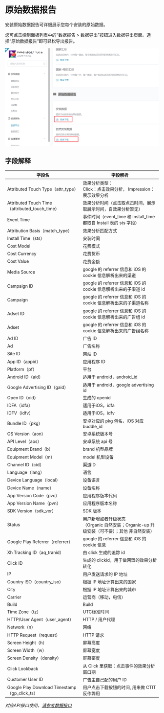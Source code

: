 # 原始数据报告

安装原始数据报告可详细展示您每个安装的原始数据。

您可点击控制面板列表中的“数据报告 > 数据导出”按钮进入数据导出页面。选择“原始数据报告”即可轻松导出报告。

![raw-data-reports](raw-data-reports.png)



## 字段解释

| 字段名                                         | 字段解析                                                     |
| ---------------------------------------------- | ------------------------------------------------------------ |
| Attributed Touch Type（attr_type）             | 效果分析类型：<br/>Click：点击效果分析， Impression：展示效果分析        |
| Attributed Touch Time（attributed_touch_time） | 效果分析时间（点击取点击时间，展示取展示时间，自效果分析暂无）       |
| Event Time                                     | 事件时间（event_time 和 install_time 都取自 Install 表的 sts 字段） |
| Attribution Basis（match_type）                | 效果分析匹配方式                                                 |
| Install Time（sts）                            | 安装时间                                                     |
| Cost Model                                     | 花费模式                                                     |
| Cost Currency                                  | 花费货币                                                     |
| Cost Value                                     | 花费金额                                                     |
| Media Source                                   | google 的 referrer 信息和 iOS 的 cookie 信息解析出来的渠道   |
| Campaign ID                                    | google 的 referrer 信息和 iOS 的 cookie 信息解析出来的子渠道 id |
| Campaign                                       | google 的 referrer 信息和 iOS 的 cookie 信息解析出来的子渠道名称 |
| Adset ID                                       | google 的 referrer 信息和 iOS 的 cookie 信息解析出来的广告组 id |
| Adset                                          | google 的 referrer 信息和 iOS 的 cookie 信息解析出来的广告组名称 |
| Ad ID                                          | 广告 ID                                                      |
| Ad                                             | 广告名称                                                     |
| Site ID                                        | 网站 ID                                                      |
| App ID（appid）                                | 应用程序 ID                                                  |
| Platform（pf）                                 | 平台                                                         |
| Android ID（aid）                              | 适用于 android，android_id                                   |
| Google Advertising ID（gaid）                  | 适用于 android，google advertising id                        |
| Open ID（oid）                                 | 生成的 openid                                                |
| IDFA（idfa）                                   | 适用于iOS，idfa                                              |
| IDFV（idfv）                                   | 适用于iOS，idfv                                              |
| Bundle ID（pkg）                               | 安卓对应的 pkg 包名，iOS 对应 buddle_id                      |
| OS Version（aon）                              | 安卓系统版本号                                               |
| API Level（aos）                               | 安卓系统 api 号                                              |
| Equipment Brand（b）                           | brand 机型品牌                                               |
| Equipment Model（m）                           | model 机型设备                                               |
| Channel ID（cid）                              | 渠道ID                                                       |
| Language（lang）                               | 语言                                                         |
| Device Language（local）                       | 设备语言                                                     |
| Device Name（name）                            | 设备名称                                                     |
| App Version Code（pvc）                        | 应用程序版本代码                                             |
| App Version Name（pvn）                        | 应用程序版本名称                                             |
| SDK Version（sdk_ver）                         | SDK 版本                                                     |
| Status                                         | 用户新增或者升级状态<br/>（Organic 自然安装；Organic-up 升级安装（可不要）；其他 非自然安装） |
| Google Play Referrer（referrer）               | google 的 referrer 信息和 iOS 的 cookie 信息                 |
| Xh Tracking ID（aq_tranid）                    | 由 click 生成的追踪 id                                       |
| Click ID                                       | 生成的 clickid，用于做网盟的效果分析转化                         |
| IP                                             | 用户发送请求的 IP 地址                                       |
| Country ISO（country_iso）                     | 根据 IP 地址计算出来的国家                                   |
| City                                           | 根据 IP 地址计算出来的城市                                   |
| Carrier                                        | 运营商（移动，电信）                                         |
| Build                                          | Build                                                        |
| Time Zone（tz）                                | UTC标准时间                                                  |
| HTTP/User Agent（user_agent）                  | HTTP / 用户代理                                              |
| Network（n）                                   | 网络                                                         |
| HTTP Request（request）                        | HTTP 请求                                                    |
| Screen Height（h）                             | 屏幕高度                                                     |
| Screen Width（w）                              | 屏幕宽度                                                     |
| Screen Density（density）                      | 屏幕密度                                                     |
| Click Lookback                                 | 从 Click 里获取：点击事件的效果分析窗口期                        |
| Customer User ID                               | 广告主自己配的用户 ID                                        |
| Google Play Download Timestamp（gp_click_ts）  | 用户点击下载按钮的时间, 用来做 CTIT 反作弊用                 |

*对应API接口使用，[请参考数据接口](../APIs/README.md)*

